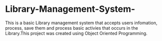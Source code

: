 # Library-Management-System-
This is a basic Library management system that accepts users infomation, process, save them and process basic activies that occurs in the Library.This project was created using Object Oriented Programming. 

